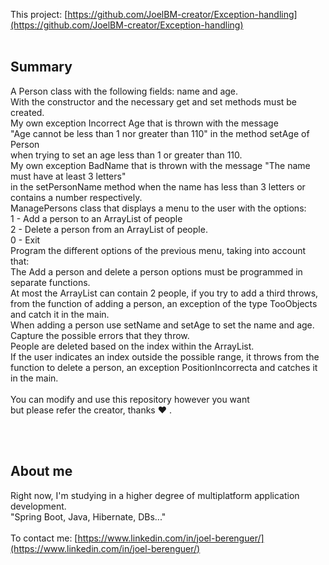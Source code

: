 This project: [https://github.com/JoelBM-creator/Exception-handling](https://github.com/JoelBM-creator/Exception-handling)
<br />
<br />
## Summary
A Person class with the following fields: name and age.
<br />
With the constructor and the necessary get and set methods must be created.
<br />
My own exception Incorrect Age that is thrown with the message 
<br /> 
"Age cannot be less than 1 nor greater than 110" in the method setAge of Person
<br /> 
when trying to set an age less than 1 or greater than 110.
<br />
My own exception BadName that is thrown with the message "The name must have at least 3 letters" <br />
in the setPersonName method when the name has less than 3 letters or contains a number respectively.
<br />
ManagePersons class that displays a menu to the user with the options:
<br />
1 - Add a person to an ArrayList of people
<br />
2 - Delete a person from an ArrayList of people.
<br />
0 - Exit
<br />
Program the different options of the previous menu, taking into account that:
<br />
The Add a person and delete a person options must be programmed in separate functions.
<br />
At most the ArrayList can contain 2 people, if you try to add a third throws, from the function of adding a person, an exception of the type TooObjects and catch it in the main.
<br />
When adding a person use setName and setAge to set the name and age. Capture the possible errors that they throw.
<br />
People are deleted based on the index within the ArrayList.
<br />
If the user indicates an index outside the possible range, it throws from the function to delete a person, an exception PositionIncorrecta and catches it in the main.
<br /> <br />
You can modify and use this repository however you want <br /> but please refer the creator, thanks ♥ .
<br />


<br /> <br />
## About me
Right now, I'm studying in a higher degree of multiplatform application development.
<br />
"Spring Boot, Java, Hibernate, DBs..."
<br /><br />
To contact me: [https://www.linkedin.com/in/joel-berenguer/](https://www.linkedin.com/in/joel-berenguer/)
